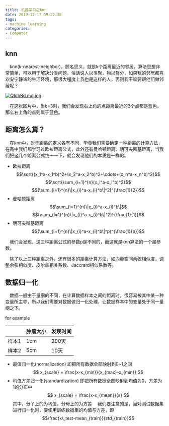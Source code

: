 ```yaml
---
title: 机器学习之knn
date: 2019-12-17 09:22:38
tags:
- machine learning
categories: 
- Computer
---
```


## knn
&ensp;&ensp;knn(k-nearest-neighbor)，顾名思义，就是k个距离最近的邻居，算法思想非常简单，可以用于解决分类问题。俗话说人以类聚，物以群分，如果我的邻居都喜欢安宁静谧的生活环境，那很大程度上我也是这样的人，否则我干嘛要跟他们做邻居呢？

[![QIdhBd.md.jpg](https://s2.ax1x.com/2019/12/17/QIdhBd.md.jpg)](https://imgchr.com/i/QIdhBd)


&ensp;&ensp;在这张图片中，当k=3时，我们会发现右上角的点距离最近的3个点都是蓝色，那么右上角的点则属于蓝色。

## 距离怎么算？
&ensp;&ensp;在knn中，对于距离的定义各有不同，毕竟我们需要确定一种距离的计算方法，在高中我们都学习过欧拉距离公式，此外还有曼哈顿距离、明可夫斯基距离，当我们把这几个距离公式统一一下，就会发现他们的本质是一样的。


* 欧拉距离
$$\sqrt{(x_1^a-x_1^b)^2+(x_2^a-x_2^b)^2+\cdots+(x_n^a-x_n^b)^2}$$
$$\sqrt{\sum_{i=1}^{n}(x_i^a-x_i^b)^2}$$
$$(\sum_{i=1}^{n}\|x_{i}^a-x_{i}^b\|^2)^{\frac{1}{2}}$$
* 曼哈顿距离
$$\sum_{i=1}^{n}\|x_{i}^a-x_{i}^b\|$$
$$(\sum_{i=1}^{n}\|x_{i}^a-x_{i}^b\|^2)^{\frac{1}{1}}$$
* 明可夫斯基距离
$$(\sum_{i=1}^{n}\|x_{i}^a-x_{i}^b\|^p)^{\frac{1}{p}}$$


&ensp;&ensp;我们会发现，这三种距离公式的参数p是不同的，而这就是knn算法的一个超参数。

&ensp;&ensp;除了以上三种距离之外，还有很多的距离计算方法，如向量空间余弦相似度、调整余弦相似度、皮尔森相关系数、Jaccrard相似系数等。

## 数据归一化
&ensp;&ensp;数据一般由于量纲的不同，在计算数据样本之间的距离时，很容易被其中某一种变量所主导，所以我们需要对数据做归一化处理，让数据样本中的变量处于同一量纲之下。

for example

|  | 肿瘤大小 | 发现时间 | 
| --- | --- | --- |
| 样本1 | 1cm | 200天 | 
| 样本2 | 5cm | 10天 |


* 最值归一化(normalization)
即把所有数据全部映射到0~1之间
$$
x_{scale} = \frac{x-x_{min}}{x_{max}-x_{min}}
$$
* 均值方差归一化(standardization)
即把所有数据全部映射到均值为0，方差为1的分布中
$$
x_{scale} = \frac{x-x_{mean}}{s}
$$
其中，分子上的为均值，分母上的为方差
&ensp;&ensp;我们要注意的是，当对测试数据集进行归一化时，要使用训练数据集的均值与方差，即
$$\frac{x\_test-mean_{train}}{std_{train}}$$





